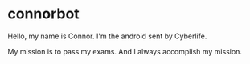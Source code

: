 # connorbot

Hello, my name is Connor. I'm the android sent by Cyberlife. 

My mission is to pass my exams. And I always accomplish my mission.
